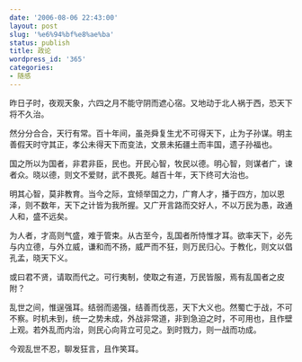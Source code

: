 ```yaml
---
date: '2006-08-06 22:43:00'
layout: post
slug: '%e6%94%bf%e8%ae%ba'
status: publish
title: 政论
wordpress_id: '365'
categories:
- 随感
---
```


昨日子时，夜观天象，六四之月不能守阴而遮心宿。又地动于北人祸于西，恐天下将不久治。

然分分合合，天行有常。百十年间，虽尧舜复生尤不可得天下，止为子孙谋。明主善假天时守其正，孝公未得天下而变法，文景未拓疆土而丰国，遗子孙福也。

国之所以为国者，非君非臣，民也。开民心智，牧民以德。明心智，则谋者广，谏者众。晓以德，则文不爱财，武不畏死。越百十年，天下终可大治也。

明其心智，莫非教育。当今之际，宜倾举国之力，广育人才，播于四方，加以恩泽，则不数年，天下之计皆为我所握。又广开言路而交好人，不以万民为愚，政通人和，盛不远矣。

为人者，才高则气盛，难于管束。从古至今，乱国者所恃惟才耳。欲率天下，必先与内立德，与外立威，谦和而不扬，威严而不狂，则万民归心。于教化，则文以倡孔孟，晓天下义。

或曰君不贤，请取而代之。可行夷制，使取之有道，万民皆服，焉有乱国者之皮附？

乱世之间，惟逞强耳。结弱而遏强，结善而伐恶，天下大义也。然蜀亡于战，不可不察。时机未到，统一之势未成，外战非常道，非到急迫之时，不可用也，且作壁上观。若外乱而内治，则民心向背立可见之。到时戮力，则一战而功成。

今观乱世不忍，聊发狂言，且作笑耳。
